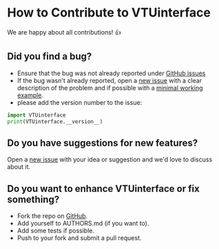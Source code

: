 # How to Contribute to VTUinterface

We are happy about all contributions! :thumbsup:


## Did you find a bug?

- Ensure that the bug was not already reported under
[GitHub issues](https://github.com/joergbuchwald/VTUinterface/issues)
- If the bug wasn't already reported, open a
[new issue](https://github.com/joergbuchwald/VTUinterface/issues) with a clear
description of the problem and if possible with a
[minimal working example](https://en.wikipedia.org/wiki/Minimal_working_example).
- please add the version number to the issue:

```python
import VTUinterface
print(VTUinterface.__version__)
```


## Do you have suggestions for new features?

Open a [new issue](https://github.com/joergbuchwald/VTUinterface/issues)
with your idea or suggestion and we'd love to discuss about it.


## Do you want to enhance VTUinterface or fix something?

- Fork the repo on [GitHub](https://github.com/joergbuchwald/VTUinterface).
- Add yourself to AUTHORS.md (if you want to).
- Add some tests if possible.
- Push to your fork and submit a pull request.

